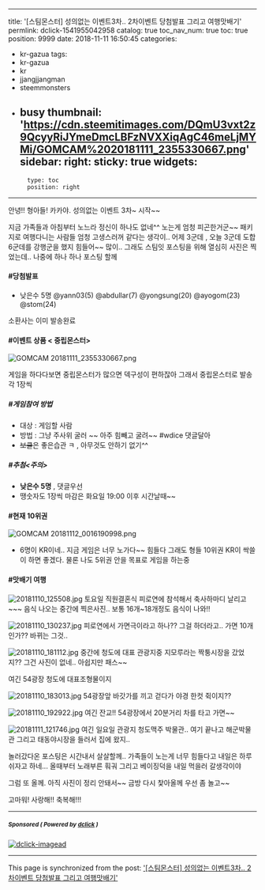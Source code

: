 
---
title: '[스팀몬스터] 성의없는 이벤트3차..  2차이벤트 당첨발표 그리고 여행맛배기'
permlink: dclick-1541955042958
catalog: true
toc_nav_num: true
toc: true
position: 9999
date: 2018-11-11 16:50:45
categories:
- kr-gazua
tags:
- kr-gazua
- kr
- jjangjjangman
- steemmonsters
- busy
thumbnail: 'https://cdn.steemitimages.com/DQmU3vxt2z9QcyyRiJYmeDmcLBFzNVXXiqAgC46meLjMYMi/GOMCAM%2020181111_2355330667.png'
sidebar:
    right:
        sticky: true
widgets:
    -
        type: toc
        position: right
---


안녕!! 형아들!  카카야.
성의없는 이벤트 3차~  시작~~

지금 가족들과 아침부터 노느라 정신이 하나도 없네^^
노는게 엄청 피곤한거군~~
패키지로 여행다니는 사람들 엄청 고생스러꺼 같다는 생각이..
어제 3군데 , 오늘 3군데 도합 6군데를 강행군을 했지
힘들어~~ 많이.. 그래도 스팀잇 포스팅을 위해 열심히 사진은
찍었는데.. 나중에 하나 하나 포스팅 할께



#### #당첨발표
- 낮은수 5명
@yann03(5) @abdullar(7) @yongsung(20) @ayogom(23) @stom(24)

소환사는 이미 발송완료


#### #이벤트 상품 < 중립몬스터>
![GOMCAM 20181111_2355330667.png](https://cdn.steemitimages.com/DQmU3vxt2z9QcyyRiJYmeDmcLBFzNVXXiqAgC46meLjMYMi/GOMCAM%2020181111_2355330667.png)

게임을 하다다보면 중립몬스터가 많으면 덱구성이 편하잖아
그래서 중립몬스터로 발송 각 1장씩


##### #게임참여 방법
- 대상 : 게임할 사람
- 방법 : 그냥 주사위 굴러 ~~ 아주 힘빼고 굴려~~  #wdice 댓글달아
- ~~보클~~은 좋은습관 ㅋ , 아무것도 안하기 없기^^

##### #추첨<주의>
- **낮은수 5명**  , 댓글우선
- 땡숫자도 1장씩 
마감은 화요일 19:00 이후 시간날때~~


#### #현재 10위권
![GOMCAM 20181112_0016190998.png](https://cdn.steemitimages.com/DQmdaKsaLWiNHyvhjUCYpjZqLrWthTifpBMXHafXfJgoseE/GOMCAM%2020181112_0016190998.png)
- 6명이 KR이네.. 지금 게임은 너무 노가다~~ 힘들다
  그래도 형들 10위권 KR이 싹쓸이 하면 좋겠다.
  물론 나도 5위권 안을 목표로 게임을 하는중

#### #맛배기 여행
![20181110_125508.jpg](https://cdn.steemitimages.com/DQmYyZnBr3d36bKJzfdq1iwBcxCHfPstGPyPNtjnzHZgVYZ/20181110_125508.jpg)
토요일 직원결혼식 피로연에 참석해서 축사하마디 날리고~~~
음식 나오는 중간에  찍은사진.. 보통 16개~18개정도 음식이 나와!!

![20181110_130237.jpg](https://cdn.steemitimages.com/DQmdT3pHPc6xLXRGYw7RUPfzVzqipYeREqxgfs7pTFp3xhE/20181110_130237.jpg)
피로연에서 가면극이라고 하나?? 그걸 하더라고.. 가면 10개인가?? 바뀌는 그것..

![20181110_181112.jpg](https://cdn.steemitimages.com/DQmaCGthzae3gwv83uLPVYHD3ZitTdqzZ537nCbR43ijdct/20181110_181112.jpg)
중간에 청도에 대표 관광지중 지모루라는 짝퉁시장을 갔었지??
그건 사진이 없네.. 아쉽지만 패스~~

여긴 54광장 청도에 대표조형물이지


![20181110_183013.jpg](https://cdn.steemitimages.com/DQmc4fiMRzZe5becTK7U8L1HE1GpjViKXy2D3mEEdyrdFTn/20181110_183013.jpg)
54광장앞 바갓가를 끼고 걷다가 야경 한컷  쥑이지??

![20181110_192922.jpg](https://cdn.steemitimages.com/DQmf7diYq8bLj4AFyCYiNyR5V9fnp9hAfcUcvWZPv6TExn7/20181110_192922.jpg)
여긴 잔교!! 54광장에서 20분거리 차를 타고 가면~~

![20181111_121746.jpg](https://cdn.steemitimages.com/DQmfFzL5AENf7LVpCzefs8ojRafb3iJgTYoZFWbmnur2wox/20181111_121746.jpg)
여긴 일요일 관광지 청도맥주 박물관..
여기 끝나고 해군박물관 그리고 태동야시장을 들러서 집에 왔지..

놀러갔다온 포스팅은 시간내서 살살할께.. 
가족들이 노는게 너무 힘들다고 내일은 하루 쉬자고 하네... 
올때부터 노래부른 훠궈 그리고 베이징덕을 내일 먹을러 갈생각이야

그럼 또 올께. 아직 사진이 정리 안돼서~~ 금방 다시 찿아올께
우선 좀 놀고~~

고마워! 사랑해!! 축복해!!!

---

#####  <sub> **Sponsored ( Powered by [dclick](https://www.dclick.io) )** </sub>
[![dclick-imagead](https://s3.ap-northeast-2.amazonaws.com/dclick/image/dclick/1540725947960.png)](https://api.dclick.io/v1/c?x=eyJhbGciOiJIUzI1NiIsInR5cCI6IkpXVCJ9.eyJjIjoia2lidW1oIiwicyI6ImRjbGljay0xNTQxOTU1MDQyOTU4IiwiYSI6WyJpLTYiXSwidXJsIjoiaHR0cDovL3d3dy55ZXMyNC5jb20vMjQvR29vZHMvNjU1NTkzNzA_QWNvZGU9MTAxIiwiaWF0IjoxNTQxOTU1MDQyLCJleHAiOjE4NTczMTUwNDJ9.CZXwshCk5LMhPjxVuUMe77SDfMtPNWiNDyYSRJCvfAk)

- - -

This page is synchronized from the post: ['[스팀몬스터] 성의없는 이벤트3차..  2차이벤트 당첨발표 그리고 여행맛배기'](https://steemit.com/@kibumh/dclick-1541955042958)
